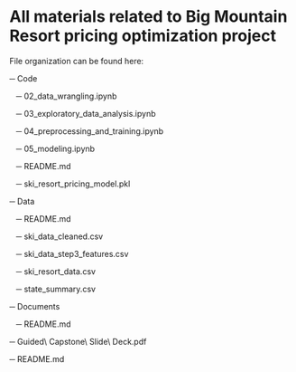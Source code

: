 # All materials related to Big Mountain Resort pricing optimization project




File organization can be found here: 

─ Code

   ─ 02_data_wrangling.ipynb
   
   ─ 03_exploratory_data_analysis.ipynb
   
   ─ 04_preprocessing_and_training.ipynb
   
   ─ 05_modeling.ipynb
   
   ─ README.md
   
   ─ ski_resort_pricing_model.pkl
   
─ Data

   ─ README.md
   
   ─ ski_data_cleaned.csv
   
   ─ ski_data_step3_features.csv
   
   ─ ski_resort_data.csv
   
   ─ state_summary.csv
   
─ Documents

   ─ README.md
   
─ Guided\ Capstone\ Slide\ Deck.pdf

─ README.md
